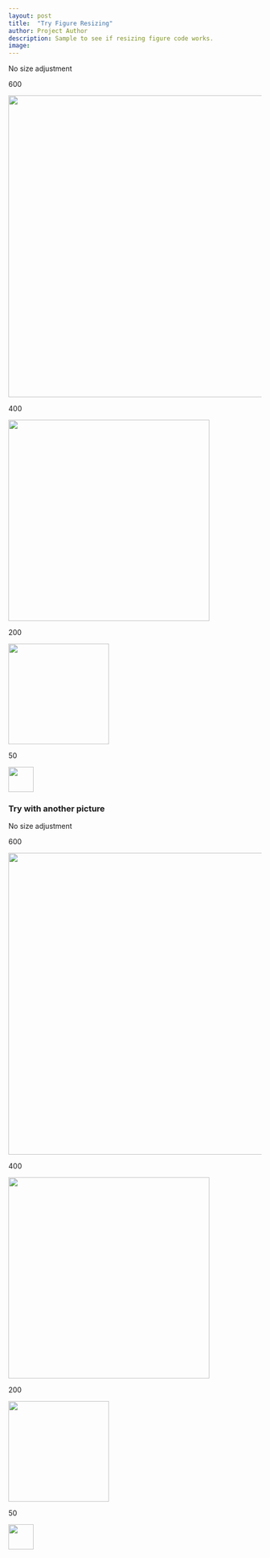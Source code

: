 ```yaml
---
layout: post
title:  "Try Figure Resizing"
author: Project Author
description: Sample to see if resizing figure code works.
image: 
---
```


No size adjustment
<img src="https://raw.githubusercontent.com/esnt/stat386-projects/main/assets/images/image5.jpg" alt=""/>


600 

<img src="https://raw.githubusercontent.com/esnt/stat386-projects/main/assets/images/image5.jpg" alt="" style="width:600px;"/>

400

<img src="https://raw.githubusercontent.com/esnt/stat386-projects/main/assets/images/image5.jpg" alt="" style="width:400px;"/>

200

<img src="https://raw.githubusercontent.com/esnt/stat386-projects/main/assets/images/image5.jpg" alt="" style="width:200px;"/>


50

<img src="https://raw.githubusercontent.com/esnt/stat386-projects/main/assets/images/image5.jpg" alt="" style="width:50px;"/>

### Try with another picture

No size adjustment
<img src="https://raw.githubusercontent.com/esnt/stat386-projects/main/assets/images/mountains.jpg" alt=""/>


600 

<img src="https://raw.githubusercontent.com/esnt/stat386-projects/main/assets/images/mountains.jpg" alt="" style="width:600px;"/>

400

<img src="https://raw.githubusercontent.com/esnt/stat386-projects/main/assets/images/mountains.jpg" alt="" style="width:400px;"/>

200

<img src="https://raw.githubusercontent.com/esnt/stat386-projects/main/assets/images/mountains.jpg" alt="" style="width:200px;"/>


50

<img src="https://raw.githubusercontent.com/esnt/stat386-projects/main/assets/images/mountains.jpg" alt="" style="width:50px;"/>

